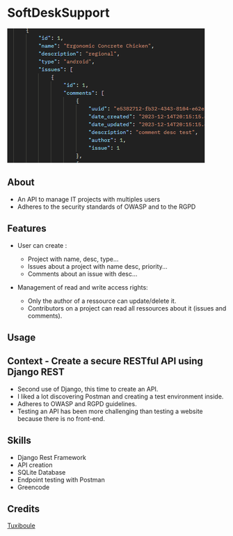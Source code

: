 # SoftDeskSupport
![](icon.png)

## About

- An API to manage IT projects with multiples users
- Adheres to the security standards of OWASP and to the RGPD

## Features

- User can create :
  - Project with name, desc, type...
  - Issues about a project with name desc, priority...
  - Comments about an issue with desc...

- Management of read and write access rights:
  - Only the author of a ressource can update/delete it.
  - Contributors on a project can read all ressources about it (issues and comments).

## Usage



## Context - Create a secure RESTful API using Django REST

- Second use of Django, this time to create an API.
- I liked a lot discovering Postman and creating a test environment inside.
- Adheres to OWASP and RGPD guidelines.
- Testing an API has been more challenging than testing a website because there is no front-end.

## Skills

- Django Rest Framework
- API creation
- SQLite Database
- Endpoint testing with Postman
- Greencode

## Credits
[Tuxiboule](https://github.com/Tuxiboule)
